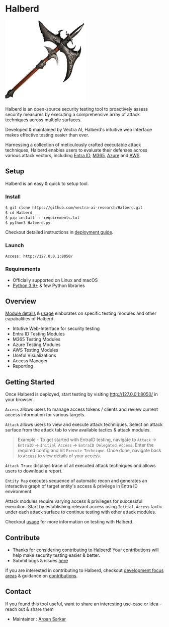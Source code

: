 # Halberd

![logo](/assets/favicon.ico)

Halberd is an open-source security testing tool to proactively assess security measures by executing a comprehensive array of attack techniques across multiple surfaces.

Developed & maintained by Vectra AI, Halberd's intuitive web interface makes effective testing easier than ever.

Harnessing a collection of meticulously crafted executable attack techniques, Halberd enables users to evaluate their defenses across various attack vectors, including [Entra ID](https://learn.microsoft.com/en-us/entra/identity/), [M365](https://learn.microsoft.com/en-us/microsoft-365/?view=o365-worldwide), [Azure](https://learn.microsoft.com/en-us/azure/?product=popular) and [AWS](https://docs.aws.amazon.com).

## Setup

Halberd is an easy & quick to setup tool.

### Install

```
$ git clone https://github.com/vectra-ai-research/Halberd.git
$ cd Halberd
$ pip install -r requirements.txt
$ python3 Halberd.py
```

Checkout detailed instructions in [deployment guide](https://github.com/vectra-ai-research/Halberd/wiki/Deployment-Guide). 

### Launch
```
Access: http://127.0.0.1:8050/
```

### Requirements
- Officially supported on Linux and macOS
- [Python 3.9+](https://www.python.org/downloads/) & few Python libraries

## Overview
[Module details](https://github.com/vectra-ai-research/Halberd/wiki/Module-Details) & [usage](https://github.com/vectra-ai-research/Halberd/wiki/Usage) elaborates on specific testing modules and other capabalities of Halberd. 

- Intutive Web-Interface for security testing
- Entra ID Testing Modules
- M365 Testing Modules
- Azure Testing Modules
- AWS Testing Modules
- Useful Visualizations
- Access Manager
- Reporting

## Getting Started

Once Halberd is deployed, start testing by visiting http://127.0.0.1:8050/ in your browser. 

`Access` allows users to manage access tokens / clients and review current access information for various targets.

`Attack` allows users to view and execute attack techniques. Select an attack surface from the attack tab to view available tactics & attack modules. 

> Example - To get started with EntraID testing, navigate to `Attack` -> `EntraID` -> `Initial Access` -> `EntraID Delegated Access`. Enter the required config and hit `Execute Technique`. Once done, navigate back to `Access` to view details of your access.

`Attack Trace` displays trace of all executed attack techniques and allows users to download a report.

`Entity Map` executes sequence of automatic recon and generates an interactive graph of target entity's access & privilege in Entra ID environment.

Attack modules require varying access & privileges for successful execution. Start by establishing relevant access using `Initial Access` tactic under each attack surface to continue testing with other attack modules. 

Checkout [usage](https://github.com/vectra-ai-research/Halberd/wiki/Usage) for more information on testing with Halberd. 

## Contribute
- Thanks for considering contributing to Halberd! Your contributions will help make security testing easier & better.
- Submit bugs & issues [here](https://github.com/vectra-ai-research/Halberd/issues/new)

If you are interested in contributing to Halberd, checkout [development focus areas](https://github.com/vectra-ai-research/Halberd/wiki/Contributions#areas-of-focus) & guidance on [contributions](https://github.com/vectra-ai-research/Halberd/wiki/Contributions).

## Contact
If you found this tool useful, want to share an interesting use-case or idea - reach out & share them
 - Maintainer : [Arpan Sarkar](https://www.linkedin.com/in/arpan-sarkar/)